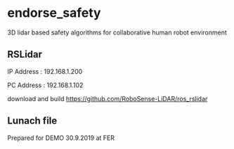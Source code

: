 # endorse_safety
3D lidar based safety algorithms for collaborative human robot environment

## RSLidar
IP Address : 192.168.1.200

PC Address : 192.168.1.102

download and build https://github.com/RoboSense-LiDAR/ros_rslidar

## Lunach file
Prepared for DEMO 30.9.2019 at FER
